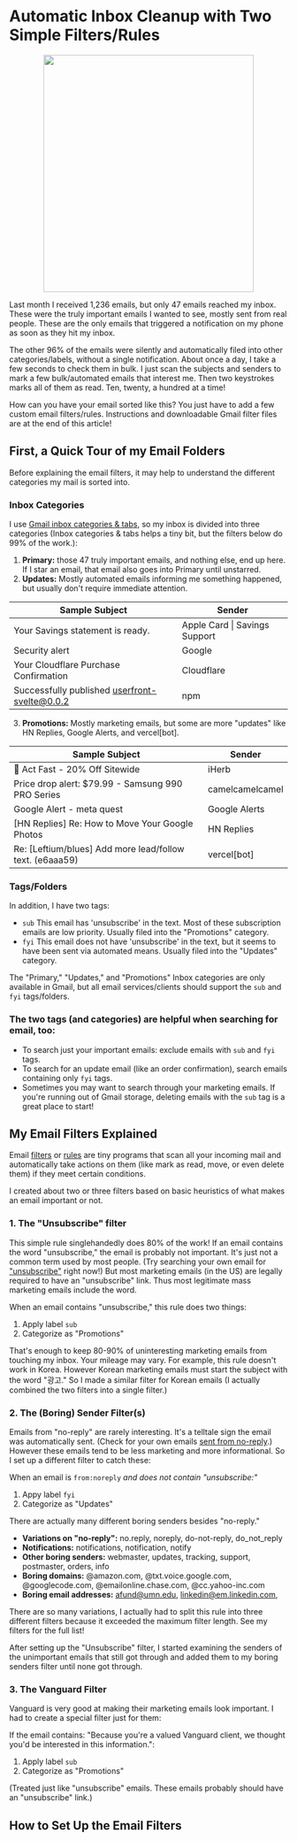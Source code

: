 # Automatic Inbox Cleanup with Two Simple Filters/Rules

<p align="center">
  <img width="380" height="429" src="https://github.com/Leftium/gmail-unimportant-mail-filters/assets/381217/f49a8e40-cd5a-4e2c-abf2-6e6097029e3a">
</p>
  





Last month I received 1,236 emails, but only 47 emails reached my inbox. These were the truly important emails I wanted to see, mostly sent from real people. These are the only emails that triggered a notification on my phone as soon as they hit my inbox.

The other 96% of the emails were silently and automatically filed into other categories/labels, without a single notification. About once a day, I take a few seconds to check them in bulk. I just scan the subjects and senders to mark a few bulk/automated emails that interest me. Then two keystrokes marks all of them as read. Ten, twenty, a hundred at a time!

How can you have your email sorted like this? You just have to add a few custom email filters/rules. Instructions and downloadable Gmail filter files are at the end of this article! 

## First, a Quick Tour of my Email Folders

Before explaining the email filters, it may help to understand the different categories my mail is sorted into. 

### Inbox Categories

I use [Gmail inbox categories & tabs](https://support.google.com/mail/answer/3094499?hl=en&visit_id=638344175390965025-3461488549&p=inboxtabs&rd=2), so my inbox is divided into three categories (Inbox categories & tabs helps a tiny bit, but the filters below do 99% of the work.):

1. **Primary:** those 47 truly important emails, and nothing else, end up here. If I star an email, that email also goes into Primary until unstarred.
2. **Updates:** Mostly automated emails informing me something happened, but usually don't require immediate attention.

|Sample Subject  | Sender |
|--|--|
|Your Savings statement is ready. | Apple Card \| Savings Support |
|Security alert | Google|
|Your Cloudflare Purchase Confirmation | Cloudflare |
|Successfully published userfront-svelte@0.0.2 | npm |

3. **Promotions:**  Mostly marketing emails, but some are more "updates" like HN Replies, Google Alerts, and vercel[bot].

|Sample Subject  | Sender |
|--|--|
| 👋 Act Fast - 20% Off Sitewide | iHerb |
| Price drop alert: $79.99 - Samsung 990 PRO Series | camelcamelcamel |
| Google Alert - meta quest | Google Alerts |
| [HN Replies] Re: How to Move Your Google Photos | HN Replies |
| Re: [Leftium/blues] Add more lead/follow text. (e6aaa59) | vercel[bot] |

### Tags/Folders

In addition, I have two tags:
- `sub` This email has 'unsubscribe' in the text. Most of these subscription emails are low priority. Usually filed into the "Promotions" category.
- `fyi` This email does not have 'unsubscribe' in the text, but it seems to have been sent via automated means. Usually filed into the "Updates" category.

The "Primary," "Updates," and "Promotions" Inbox categories are only available in Gmail, but all email services/clients should support the `sub` and `fyi` tags/folders.

### The two tags (and categories) are helpful when searching for email, too:
- To search just your important emails: exclude emails with `sub` and `fyi` tags.
- To search for an update email (like an order confirmation), search emails containing only `fyi` tags.
- Sometimes you may want to search through your marketing emails. If you're running out of Gmail storage, deleting emails with the `sub` tag is a great place to start!

## My Email Filters Explained

Email [filters](https://support.google.com/mail/answer/6579?hl=en) or [rules](https://www.hubspot.com/email-signature-generator/create-rules-outlook) are tiny programs that scan all your incoming mail and automatically take actions on them (like mark as read, move, or even delete them) if they meet certain conditions.

I created about two or three filters based on basic heuristics of what makes an email important or not.

### 1. The "Unsubscribe" filter

This simple rule singlehandedly does 80% of the work! If an email contains the word "unsubscribe," the email is probably not important. It's just not a common term used by most people. (Try searching your own email for ["unsubscribe"](https://mail.google.com/mail/u/0/#search/%22unsubscribe%22) right now!) But most marketing emails (in the US) are legally required to have an "unsubscribe" link. Thus most legitimate mass marketing emails include the word.

When an email contains "unsubscribe," this rule does two things:
1. Apply label `sub`
2. Categorize as "Promotions"

That's enough to keep 80-90% of uninteresting marketing emails from touching my inbox. Your mileage may vary. For example, this rule doesn't work in Korea. However Korean marketing emails must start the subject with the word "광고." So I made a similar filter for Korean emails (I actually combined the two filters into a single filter.)

### 2. The (Boring) Sender Filter(s)

Emails from "no-reply" are rarely interesting. It's a telltale sign the email was automatically sent. (Check for your own emails [sent from no-reply](https://mail.google.com/mail/u/0/#search/from%3Ano-reply).) However these emails tend to be less marketing and more informational. So I set up a different filter to catch these:

When an email is `from:noreply` *and does not contain "unsubscribe:"*
1. Appy label `fyi`
2. Categorize as "Updates"

There are actually many different boring senders besides  "no-reply."

- **Variations on "no-reply":** no.reply, noreply, do-not-reply, do_not_reply
- **Notifications:** notifications, notification, notify
- **Other boring senders:** webmaster, updates, tracking, support, postmaster, orders, info
- **Boring domains:** @amazon.com, @txt.voice.google.com, @googlecode.com, @emailonline.chase.com, @cc.yahoo-inc.com
- **Boring email addresses:** afund@umn.edu, linkedin@em.linkedin.com, 

There are so many variations, I actually had to split this rule into three different filters because it exceeded the maximum filter length. See my filters for the full list!

After setting up the "Unsubscribe" filter, I started examining the senders of the unimportant emails that still got through and added them to my boring senders filter until none got through.

### 3. The Vanguard Filter

Vanguard is very good at making their marketing emails look important. I had to create a special filter just for them:

If the email contains: "Because you're a valued Vanguard client, we thought you'd be interested in this information.":
1. Apply label `sub`
2. Categorize as "Promotions"

(Treated just like "unsubscribe" emails. These emails probably should have an "unsubscribe" link.)


## How to Set Up the Email Filters















